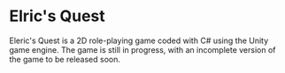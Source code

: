 # Elric's Quest
Eleric's Quest is a 2D role-playing game coded with C# using the Unity game engine. The game is still in progress, with an incomplete version of the game to be released soon.
